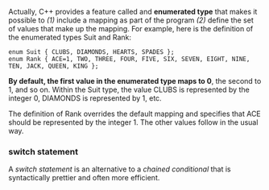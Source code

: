Actually, C++ provides a feature called and **enumerated type** that makes it possible to 
*(1)* include a mapping as part of the program
*(2)* define the set of values that make up the mapping. For example, here is the definition of the enumerated types Suit and Rank:
```c+++
enum Suit { CLUBS, DIAMONDS, HEARTS, SPADES };
enum Rank { ACE=1, TWO, THREE, FOUR, FIVE, SIX, SEVEN, EIGHT, NINE, TEN, JACK, QUEEN, KING };
```
**By default, the first value in the enumerated type maps to 0**, the second to 1, and so on. Within the Suit type, the value CLUBS is represented by the integer 0, DIAMONDS is represented by 1, etc. 

The definition of Rank overrides the default mapping and specifies that ACE should be represented by the integer 1. The other values follow in the usual way.


### switch statement
 A *switch statement* is an alternative to a *chained conditional* that is syntactically prettier and often more efficient.